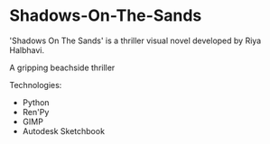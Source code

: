 # Shadows-On-The-Sands
'Shadows On The Sands' is a thriller visual novel developed by Riya Halbhavi.

A gripping beachside thriller

Technologies:
- Python
- Ren'Py
- GIMP
- Autodesk Sketchbook

